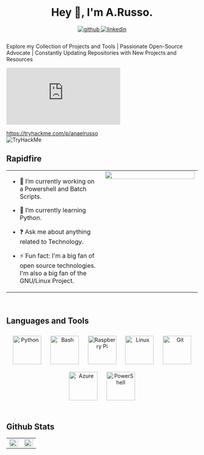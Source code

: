 # **<div align="center">Hey 👋, I'm A.Russo.</div>**  
  

<div align="center">
<a href="https://github.com/MetalShellImpaler" target="_blank">
<img src=https://img.shields.io/badge/github-%2324292e.svg?&style=for-the-badge&logo=github&logoColor=white alt=github style="margin-bottom: 5px;" />
</a>
<a href="https://linkedin.com/in/anael-russo-59a2321b8" target="_blank">
<img src=https://img.shields.io/badge/linkedin-%231E77B5.svg?&style=for-the-badge&logo=linkedin&logoColor=white alt=linkedin style="margin-bottom: 5px;" />
</a>  
</div>  
  

                            


###   
Explore my Collection of Projects and Tools | Passionate Open-Source Advocate | Constantly Updating Repositories with New Projects and Resources
  
<iframe src="https://tryhackme.com/api/v2/badges/public-profile?userPublicId=889239" style='border:none;'></iframe>
<br/>  

 https://tryhackme.com/p/anaelrusso        
<img src="https://tryhackme-badges.s3.amazonaws.com/anaelrusso.png" alt="TryHackMe">    

## Rapidfire  
<table><tr><td valign="top" width="50%">

- 🔭 I’m currently working on a Powershell and Batch Scripts. 
  

- 🌱 I’m currently learning  Python. 
  

- ❓ Ask me about anything related to Technology. 
  

- ⚡ Fun fact: 
I'm a big fan of open source technologies. I'm also a big fan of the GNU/Linux Project.


</td><td valign="top" width="50%">

<div align="center">
<img src="https://media.giphy.com/media/ELham0Mveox9e/giphy.gif" align="center" style="width: 100%" />
</div>  


</td></tr></table>  

<br/>  


## Languages and Tools  
<div align="center">  
<a href="https://www.python.org/" target="_blank"><img style="margin: 10px" src="https://profilinator.rishav.dev/skills-assets/python-original.svg" alt="Python" height="75" /></a>  
<a href="https://www.gnu.org/software/bash/" target="_blank"><img style="margin: 10px" src="https://profilinator.rishav.dev/skills-assets/gnu_bash-icon.svg" alt="Bash" height="75" /></a>  
<a href="https://www.raspberrypi.org/" target="_blank"><img style="margin: 10px" src="https://profilinator.rishav.dev/skills-assets/raspberrypi.png" alt="Raspberry Pi" height="75" /></a>  
<a href="https://www.linux.org/" target="_blank"><img style="margin: 10px" src="https://profilinator.rishav.dev/skills-assets/linux-original.svg" alt="Linux" height="75" /></a>  
<a href="https://github.com/" target="_blank"><img style="margin: 10px" src="https://profilinator.rishav.dev/skills-assets/git-scm-icon.svg" alt="Git" height="75" /></a>  
<a href="https://azure.microsoft.com/en-in/" target="_blank"><img style="margin: 10px" src="https://profilinator.rishav.dev/skills-assets/microsoft_azure-icon.svg" alt="Azure" height="75" /></a>  
<a href="https://docs.microsoft.com/en-us/powershell/" target="_blank"><img style="margin: 10px" src="https://profilinator.rishav.dev/skills-assets/powershell.png" alt="PowerShell" height="75" /></a>  
</div>  

<br/>  


## Github Stats  
<table><tr><td valign="top" width="50%">

<img src="https://github-readme-stats.vercel.app/api?username=MetalShellImpaler&show_icons=true&count_private=true&hide_border=true" align="left" style="width: 100%" />

</td><td valign="top" width="50%">

<img src="https://github-readme-stats.vercel.app/api/top-langs/?username=MetalShellImpaler&hide_border=true&layout=compact" align="left" style="width: 100%" />

</td></tr></table>  


